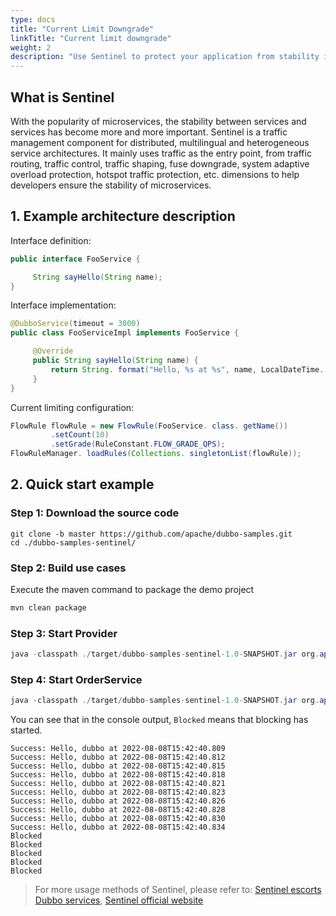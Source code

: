 ```yaml
---
type: docs
title: "Current Limit Downgrade"
linkTitle: "Current limit downgrade"
weight: 2
description: "Use Sentinel to protect your application from stability issues caused by sudden traffic overload of individual services."
---
```


## What is Sentinel

With the popularity of microservices, the stability between services and services has become more and more important. Sentinel is a traffic management component for distributed, multilingual and heterogeneous service architectures. It mainly uses traffic as the entry point, from traffic routing, traffic control, traffic shaping, fuse downgrade, system adaptive overload protection, hotspot traffic protection, etc. dimensions to help developers ensure the stability of microservices.

## 1. Example architecture description

Interface definition:

```java
public interface FooService {

     String sayHello(String name);
}
```

Interface implementation:

```java
@DubboService(timeout = 3000)
public class FooServiceImpl implements FooService {

     @Override
     public String sayHello(String name) {
         return String. format("Hello, %s at %s", name, LocalDateTime. now());
     }
}
```

Current limiting configuration:

```java
FlowRule flowRule = new FlowRule(FooService. class. getName())
         .setCount(10)
         .setGrade(RuleConstant.FLOW_GRADE_QPS);
FlowRuleManager. loadRules(Collections. singletonList(flowRule));
```

## 2. Quick start example

### Step 1: Download the source code

```shell script
git clone -b master https://github.com/apache/dubbo-samples.git
cd ./dubbo-samples-sentinel/
```

### Step 2: Build use cases

Execute the maven command to package the demo project

```bash
mvn clean package
```

### Step 3: Start Provider

```java
java -classpath ./target/dubbo-samples-sentinel-1.0-SNAPSHOT.jar org.apache.samples.sentinel.FooProviderBootstrap
```

### Step 4: Start OrderService

```java
java -classpath ./target/dubbo-samples-sentinel-1.0-SNAPSHOT.jar org.apache.samples.sentinel.FooConsumerBootstrap
```

You can see that in the console output, `Blocked` means that blocking has started.

```
Success: Hello, dubbo at 2022-08-08T15:42:40.809
Success: Hello, dubbo at 2022-08-08T15:42:40.812
Success: Hello, dubbo at 2022-08-08T15:42:40.815
Success: Hello, dubbo at 2022-08-08T15:42:40.818
Success: Hello, dubbo at 2022-08-08T15:42:40.821
Success: Hello, dubbo at 2022-08-08T15:42:40.823
Success: Hello, dubbo at 2022-08-08T15:42:40.826
Success: Hello, dubbo at 2022-08-08T15:42:40.828
Success: Hello, dubbo at 2022-08-08T15:42:40.830
Success: Hello, dubbo at 2022-08-08T15:42:40.834
Blocked
Blocked
Blocked
Blocked
Blocked
```

> For more usage methods of Sentinel, please refer to: [Sentinel escorts Dubbo services](/en/blog/2018/07/27/sentinel-escorts-dubbo-services/), [Sentinel official website](https://sentinelguard.io/zh-cn/index.html)